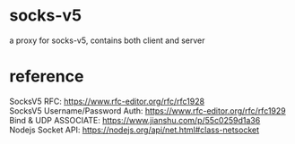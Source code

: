 # socks-v5
a proxy for socks-v5, contains both client and server

# reference 
SocksV5 RFC: https://www.rfc-editor.org/rfc/rfc1928
<br>SocksV5 Username/Password Auth: https://www.rfc-editor.org/rfc/rfc1929
<br>Bind & UDP ASSOCIATE: https://www.jianshu.com/p/55c0259d1a36
<br>Nodejs Socket API: https://nodejs.org/api/net.html#class-netsocket
